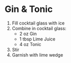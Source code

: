 # Gin & Tonic

1. Fill cocktail glass with ice
2. Combine in cocktail glass:
	- 2 oz Gin
	- 1 tbsp Lime Juice  
	- 4 oz Tonic        
2. Stir
3. Garnish with lime wedge

